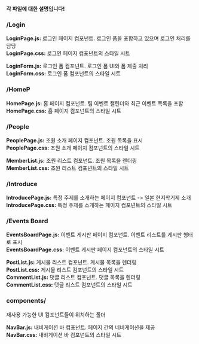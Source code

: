 **각 파일에 대한 설명입니다!**

### /Login

**LoginPage.js:** 로그인 페이지 컴포넌트. 로그인 폼을 포함하고 있으며 로그인 처리를 담당<br>
**LoginPage.css:** 로그인 페이지 컴포넌트의 스타일 시트<br>

**LoginForm.js:** 로그인 폼 컴포넌트. 로그인 폼 UI와 폼 제출 처리<br>
**LoginForm.css:** 로그인 폼 컴포넌트의 스타일 시트<br>

### /HomeP

**HomePage.js:** 홈 페이지 컴포넌트. 팀 이벤트 캘린더와 최근 이벤트 목록을 포함<br>
**HomePage.css:** 홈 페이지 컴포넌트의 스타일 시트<br>

### /People

**PeoplePage.js:** 조원 소개 페이지 컴포넌트. 조원 목록을 표시<br>
**PeoplePage.css:** 조원 소개 페이지 컴포넌트의 스타일 시트<br>

**MemberList.js:** 조원 리스트 컴포넌트. 조원 목록을 렌더링<br>
**MemberList.css:** 조원 리스트 컴포넌트의 스타일 시트<br>

### /Introduce

**IntroducePage.js:** 특정 주제를 소개하는 페이지 컴포넌트 -> 일본 현지학기제 소개<br>
**IntroducePage.css:** 특정 주제를 소개하는 페이지 컴포넌트의 스타일 시트<br>

### /Events Board

**EventsBoardPage.js:** 이벤트 게시판 페이지 컴포넌트. 이벤트 리스트를 게시판 형태로 표시<br>
**EventsBoardPage.css:** 이벤트 게시판 페이지 컴포넌트의 스타일 시트<br>

**PostList.js:** 게시물 리스트 컴포넌트. 게시물 목록을 렌더링<br>
**PostList.css:** 게시물 리스트 컴포넌트의 스타일 시트<br>
**CommentList.js:** 댓글 리스트 컴포넌트. 댓글 목록을 렌더링<br>
**CommentList.css:** 댓글 리스트 컴포넌트의 스타일 시트<br>

### components/

재사용 가능한 UI 컴포넌트들이 위치하는 폴더

**NavBar.js:** 내비게이션 바 컴포넌트. 페이지 간의 네비게이션을 제공<br>
**NavBar.css:** 내비게이션 바 컴포넌트의 스타일 시트<br>
<br>

